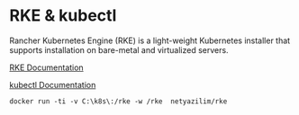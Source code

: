 # RKE & kubectl

Rancher Kubernetes Engine (RKE) is a light-weight Kubernetes installer that supports installation on bare-metal and virtualized servers.

[RKE Documentation](https://rancher.com/docs/rke/v0.1.x/en/)

[kubectl Documentation](https://kubernetes.io/docs/reference/kubectl/overview/)

````
docker run -ti -v C:\k8s\:/rke -w /rke  netyazilim/rke
````